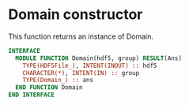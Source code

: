 # Domain constructor

This function returns an instance of Domain.

```fortran
INTERFACE
  MODULE FUNCTION Domain(hdf5, group) RESULT(Ans)
    TYPE(HDF5File_), INTENT(INOUT) :: hdf5
    CHARACTER(*), INTENT(IN) :: group
    TYPE(Domain_) :: ans
  END FUNCTION Domain
END INTERFACE
```
